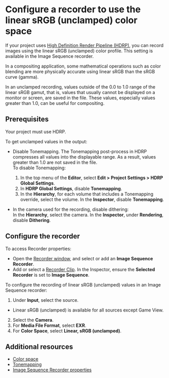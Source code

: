 # Configure a recorder to use the linear sRGB (unclamped) color space

If your project uses [High Definition Render Pipeline (HDRP)](https://docs.unity3d.com/Packages/com.unity.render-pipelines.high-definition@latest), you can record images using the linear sRGB (unclamped) color profile. This setting is available in the Image Sequence recorder.

In a compositing application, some mathematical operations such as color blending are more physically accurate using linear sRGB than the sRGB curve (gamma).

In an unclamped recording, values outside of the 0.0 to 1.0 range of the linear sRGB gamut, that is, values that usually cannot be displayed on a monitor or screen, are saved in the file. These values, especially values greater than 1.0, can be useful for compositing.

## Prerequisites

Your project must use HDRP.

To get unclamped values in the output:

  * Disable Tonemapping. The Tonemapping post-process in HDRP compresses all values into the displayable range. As a result, values greater than 1.0 are not saved in the file.<br/>
  To disable Tonemapping:
    1. In the top menu of the **Editor**, select **Edit > Project Settings > HDRP Global Settings**.
    2. In **HDRP Global Settings**, disable **Tonemapping**.
    3. In the **Hierarchy**, for each volume that includes a Tonemapping override, select the volume.  In the **Inspector**, disable **Tonemapping**.


  * In the camera used for the recording, disable dithering:<br/> In the **Hierarchy**, select the camera. In the **Inspector**, under **Rendering**, disable **Dithering**.

## Configure the recorder

To access Recorder properties:

* Open the [Recorder window](RecordingRecorderWindow.md), and select or add an **Image Sequence Recorder**.
* Add or select a [Recorder Clip](RecordingTimelineTrack.md). In the Inspector,  ensure the **Selected Recorder** is set to **Image Sequence**.

To configure the recording of linear sRGB (unclamped) values in an Image Sequence recorder:

1. Under **Input**, select the source.
  * Linear sRGB (unclamped) is available for all sources except Game View.
2. Select the **Camera**.
3. For **Media File Format**, select **EXR**.
4. For **Color Space**, select **Linear, sRGB (unclamped)**.

## Additional resources

* [Color space](https://docs.unity3d.com/2023.1/Documentation/Manual/LinearLighting.html)
* [Tonemapping](https://docs.unity3d.com/Packages/com.unity.render-pipelines.high-definition@latest/index.html?subfolder=/manual/Post-Processing-Tonemapping.html)
* [Image Sequence Recorder properties](RecorderImage.md)

